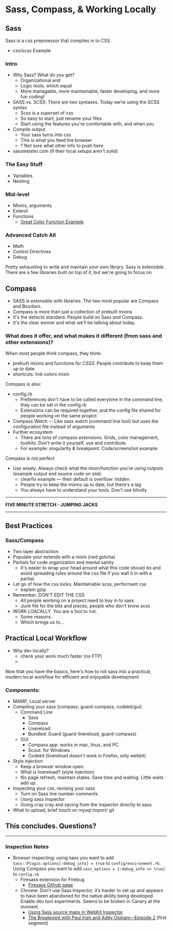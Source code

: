 # Sass, Compass, & Working Locally

## Sass

Sass is a css preproessor that compiles in to CSS.

-  css/scss Example

### Intro

-  Why Sass? What do you get?
    - Organizational and
    - Logic tools, which equal
    - More managable, more maintainable, faster developing, and more fun coding!
-  SASS vs. SCSS: There are two syntaxes. Today we’re using the SCSS syntax
    - Scss is a superset of css
    - So easy to start, just rename your files
    - Start using the features you're comfortable with, and when you
-  Compile output
    - Your sass turns into css
    - This is what you feed the browser
    - ? Not sure what other info to push here.
-  sassmeister.com (if their local setups aren't solid)

### The Easy Stuff

-  Variables
-  Nesting

### Mid-level

-  Mixins, arguments
-  Extend
-  Functions
    -  [Great Color Function Example](http://sassme.arc90.com/)

### Advanced Catch All

-  Math
-  Control Directives
-  Debug


Pretty exhausting to write and maintain your own library. Sass is extensible. There are a few libraries built on top of it, but we're going to focus on

## Compass

- SASS is extensible with libraries. The two most popular are Compass and Bourbon.
- Compass is more than just a collection of prebuilt mixins
- It's the defacto standard. People build on Sass *and* Compass.
- It's the clear winner and what we’ll be talking about today.

### What does it offer, and what makes it different (from sass and other extensions)?

When most people think compass, they think:

-  prebuilt mixins and functions for CSS3. People contribute to keep them up to date.
-  shortcuts: link colors mixin

Compass is also:

-  config.rb
    -  Preferences don't have to be called everytime in the command line, they can be set in the config.rb
    -  Extensions can be required together, and the config file shared for people working on the same project
-  Compass Watch -- Like sass watch (command line tool) but uses the configuration file instead of arguments
-  Further ecosystem
    - There are tons of compass extensions. Grids, color management, toolkits. Don’t write it yourself, use and contribute.
    -  For example: singularity & breakpoint. Code/screenshot example.

Compass is not perfect

- Use wisely. Always check what the mixin/function you're using outputs (example output and source code on site).
    -  clearfix example — their default is overflow: hidden.
    -  People try to keep the mixins up to date, but there's a lag
    -  You always have to understand your tools. Don't use blindly



-----

**FIVE MINUTE STRETCH - JUMPING JACKS**

-----

## Best Practices

### Sass/Compass

- Two layer abstraction
- Populate your extends with a mixin (rwd gotcha)
- Partials for code organization and mental sanity
    - It's easier to wrap your head around what this code should do and avoid spreading rules around the css file if you wall it in with a partial.
- Let go of how the css looks. Maintainable scss, performant css
    - explain gzip 
- Remember: DON'T EDIT THE CSS
    - All people working on a project need to buy in to sass
    - Junk file for the bits and pieces, people who don't know scss
- WORK LOACALLY. You are a fool to not. 
    - Some reasons.
    - Which brings us to...

## Practical Local Workflow

- Why dev locally?
    - check your work much faster (no FTP)
    - 

Now that you have the basics, here's how to roll sass into a practical, modern local workflow for efficient and enjoyable development

### Components:

-  MAMP, Local server
-  Compiling your sass (compass, guard-compass, codekit/gui)
    -  Command Line
        -  Sass
        -  Compass
        -  Livereload
        -  Bundled: Guard (guard-livereload, guard-compass)
    -  GUI
        -  Compass.app: works in mac, linux, and PC
        -  Scout: for Windows
        -  Codekit (livereload doesn't work in Firefox, only webkit)
-  Style injection
    - Keep a browser window open.
    - What is livereload? (style injection)
    - No page refresh, maintain states. Save time and waiting. Little waits add up.
- Inspecting your css, revising your sass
    - Turn on Sass line number comments
    - Using sass inspector
    - Going cray cray and saving from the inspector directly to sass
- What to upload, brief touch on mysql import/ git




## This concludes. Questions?

-----------

### Inspection Notes

-  Browser inspecting: using sass you want to add `Sass::Plugin.options[:debug_info] = true` to `config/environment.rb`. Using Compass you want to add `sass_options = {:debug_info => true}` to `config.rb`
    -  Firesass extension for Firebug
        -  [Firesass Github page](https://github.com/nex3/firesass)
    -  Chrome: Don’t use Sass Inspector, it’s harder to set up and appears to have been abandoned for the native ability being developed. Enable dev tool experiments. Seems to be broken in Canary at the moment.
        -  [Using Sass source maps in WebKit Inspector](http://bricss.net/post/33788072565/using-sass-source-maps-in-webkit-inspector)
        -  [The Breakpoint with Paul Irish and Addy Osmani—Episode 2](http://www.youtube.com/watch?v=PPXeWjWp-8Y) (first segment)
